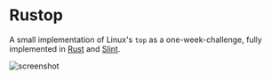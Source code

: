 # Rustop

A small implementation of Linux's ```top``` as a one-week-challenge, fully implemented in [Rust](https://www.rust-lang.org/) and [Slint](https://slint.dev/).

![screenshot](https://github.com/leonardosalsi/rustop/assets/55445584/843b1f16-2d57-42c3-9d5d-abffcc47587e)
